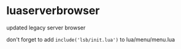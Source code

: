 # luaserverbrowser
updated legacy server browser 

don't forget to add `include('lsb/init.lua')` to lua/menu/menu.lua

